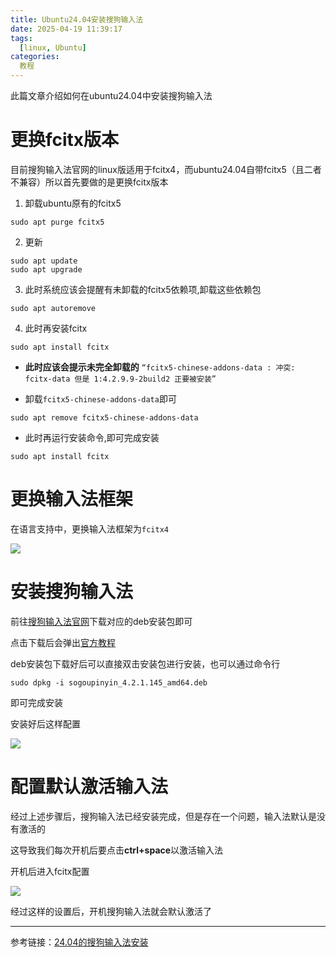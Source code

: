 ```yaml
---
title: Ubuntu24.04安装搜狗输入法
date: 2025-04-19 11:39:17
tags:
  [linux, Ubuntu]
categories:
  教程
---
```


此篇文章介绍如何在ubuntu24.04中安装搜狗输入法

<!-- more -->

# 更换fcitx版本

目前搜狗输入法官网的linux版适用于fcitx4，而ubuntu24.04自带fcitx5（且二者不兼容）所以首先要做的是更换fcitx版本

1. 卸载ubuntu原有的fcitx5

```
sudo apt purge fcitx5
```

2. 更新

```
sudo apt update
sudo apt upgrade 
```

3. 此时系统应该会提醒有未卸载的fcitx5依赖项,卸载这些依赖包

```
sudo apt autoremove 
```

4. 此时再安装fcitx

```
sudo apt install fcitx
```

- **此时应该会提示未完全卸载的** `“fcitx5-chinese-addons-data : 冲突: fcitx-data 但是 1:4.2.9.9-2build2 正要被安装”`

- 卸载`fcitx5-chinese-addons-data`即可
```
sudo apt remove fcitx5-chinese-addons-data
```

- 此时再运行安装命令,即可完成安装

```
sudo apt install fcitx
```

# 更换输入法框架

在语言支持中，更换输入法框架为`fcitx4`

![](更换输入法框架.png)

# 安装搜狗输入法

前往[搜狗输入法官网](https://shurufa.sogou.com/linux)下载对应的deb安装包即可

点击下载后会弹出[官方教程](https://shurufa.sogou.com/linux/guide)

deb安装包下载好后可以直接双击安装包进行安装，也可以通过命令行

```
sudo dpkg -i sogoupinyin_4.2.1.145_amd64.deb 
```

即可完成安装

安装好后这样配置

![](添加搜狗输入法.png)

# 配置默认激活输入法

经过上述步骤后，搜狗输入法已经安装完成，但是存在一个问题，输入法默认是没有激活的

这导致我们每次开机后要点击**ctrl+space**以激活输入法

开机后进入fcitx配置

![](配置输入法默认激活.png)

经过这样的设置后，开机搜狗输入法就会默认激活了


***

参考链接：[24.04的搜狗输入法安装](https://blog.csdn.net/weixin_44009267/article/details/144539057)